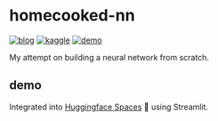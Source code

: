 # homecooked-nn 
[![blog](https://img.shields.io/badge/%F0%9F%93%9D%20Blog-green?&style=flat)](https://hf.space/streamlit/kwangjong/homecooked-nn/+)
[![kaggle](https://img.shields.io/badge/Kaggle-20BEFF.svg?&style=flat&logoColor=white)](https://kwangjong.github.io/2022/07/09/homecooked-nn/)
[![demo](https://img.shields.io/badge/%F0%9F%A4%97%20demo-blue?&style=flat)](https://huggingface.co/spaces/kwangjong/homecooked-nn)


My attempt on building a neural network from scratch.

## demo
Integrated into [Huggingface Spaces](https://huggingface.co/spaces/kwangjong/homecooked-nn) 🤗 using Streamlit.
